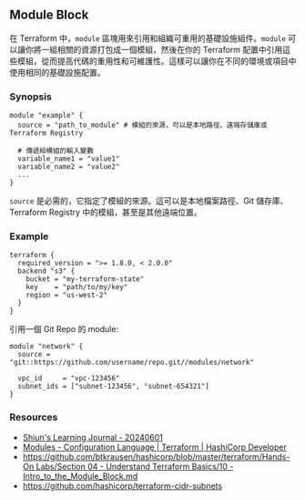 ## Module Block

在 Terraform 中，`module` 區塊用來引用和組織可重用的基礎設施組件。`module` 可以讓你將一組相關的資源打包成一個模組，然後在你的 Terraform 配置中引用這些模組，從而提高代碼的重用性和可維護性。這樣可以讓你在不同的環境或項目中使用相同的基礎設施配置。

### Synopsis

```shell
module "example" {
  source = "path_to_module" # 模組的來源，可以是本地路徑、遠端存儲庫或 Terraform Registry

  # 傳遞給模組的輸入變數
  variable_name1 = "value1"
  variable_name2 = "value2"
  ...
}
```

`source` 是必需的，它指定了模組的來源。這可以是本地檔案路徑、Git 儲存庫、Terraform Registry 中的模組，甚至是其他遠端位置。

### Example

```shell
terraform {
  required_version = ">= 1.8.0, < 2.0.0"
  backend "s3" {
    bucket = "my-terraform-state"
    key    = "path/to/my/key"
    region = "us-west-2"
  }
}
```

引用一個 Git Repo 的 module:

```shell
module "network" {
  source = "git::https://github.com/username/repo.git//modules/network"

  vpc_id     = "vpc-123456"
  subnet_ids = ["subnet-123456", "subnet-654321"]
}
```

### Resources

- [Shiun's Learning Journal - 20240601](https://shiun.notion.site/20240601-2fcfcea5f2d94aa1aaad78a519476d8b?pvs=4)
- [Modules - Configuration Language | Terraform | HashiCorp Developer](https://developer.hashicorp.com/terraform/language/modules/syntax)
- [https://github.com/btkrausen/hashicorp/blob/master/terraform/Hands-On Labs/Section 04 - Understand Terraform Basics/10 - Intro_to_the_Module_Block.md](https://github.com/btkrausen/hashicorp/blob/master/terraform/Hands-On%20Labs/Section%2004%20-%20Understand%20Terraform%20Basics/10%20-%20Intro_to_the_Module_Block.md)
- https://github.com/hashicorp/terraform-cidr-subnets
